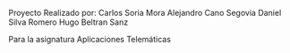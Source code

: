 Proyecto Realizado por:
Carlos Soria Mora
Alejandro Cano Segovia
Daniel Silva Romero
Hugo Beltran Sanz

Para la asignatura Aplicaciones Telemáticas
